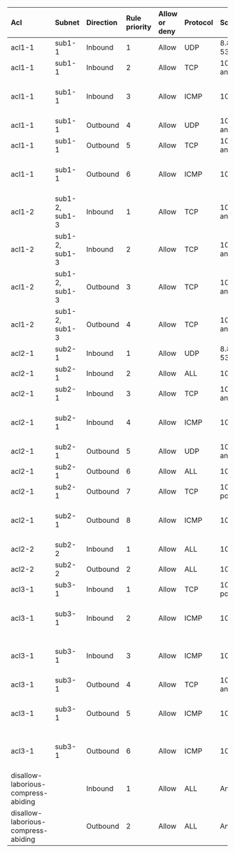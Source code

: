  | Acl | Subnet | Direction | Rule priority | Allow or deny | Protocol | Source | Destination | Value | Description | 
 |  :---  |  :---  |  :---  |  :---  |  :---  |  :---  |  :---  |  :---  |  :---  |  :---  | 
 | acl1-1 | sub1-1 | Inbound | 1 | Allow | UDP | 8.8.8.8, ports 53-53 | 10.240.1.0/24, any port | - |  | 
 | acl1-1 | sub1-1 | Inbound | 2 | Allow | TCP | 10.240.2.0/23, any port | 10.240.1.0/24, any port | - |  | 
 | acl1-1 | sub1-1 | Inbound | 3 | Allow | ICMP | 10.240.128.0/24 | 10.240.1.0/24 | Type: 0, Code: 0 |  | 
 | acl1-1 | sub1-1 | Outbound | 4 | Allow | UDP | 10.240.1.0/24, any port | 8.8.8.8, ports 53-53 | - |  | 
 | acl1-1 | sub1-1 | Outbound | 5 | Allow | TCP | 10.240.1.0/24, any port | 10.240.2.0/23, any port | - |  | 
 | acl1-1 | sub1-1 | Outbound | 6 | Allow | ICMP | 10.240.1.0/24 | 10.240.128.0/24 | Type: 0, Code: 0 |  | 
 | acl1-2 | sub1-2, sub1-3 | Inbound | 1 | Allow | TCP | 10.240.1.0/24, any port | 10.240.2.0/23, any port | - |  | 
 | acl1-2 | sub1-2, sub1-3 | Inbound | 2 | Allow | TCP | 10.240.2.0/23, any port | 10.240.2.0/23, any port | - |  | 
 | acl1-2 | sub1-2, sub1-3 | Outbound | 3 | Allow | TCP | 10.240.2.0/23, any port | 10.240.1.0/24, any port | - |  | 
 | acl1-2 | sub1-2, sub1-3 | Outbound | 4 | Allow | TCP | 10.240.2.0/23, any port | 10.240.2.0/23, any port | - |  | 
 | acl2-1 | sub2-1 | Inbound | 1 | Allow | UDP | 8.8.8.8, ports 53-53 | 10.240.64.0/24, any port | - |  | 
 | acl2-1 | sub2-1 | Inbound | 2 | Allow | ALL | 10.240.65.0/24 | 10.240.64.0/24 | - |  | 
 | acl2-1 | sub2-1 | Inbound | 3 | Allow | TCP | 10.240.128.0/24, any port | 10.240.64.0/24, ports 443-443 | - |  | 
 | acl2-1 | sub2-1 | Inbound | 4 | Allow | ICMP | 10.240.128.0/24 | 10.240.64.0/24 | Type: 0, Code: 0 |  | 
 | acl2-1 | sub2-1 | Outbound | 5 | Allow | UDP | 10.240.64.0/24, any port | 8.8.8.8, ports 53-53 | - |  | 
 | acl2-1 | sub2-1 | Outbound | 6 | Allow | ALL | 10.240.64.0/24 | 10.240.65.0/24 | - |  | 
 | acl2-1 | sub2-1 | Outbound | 7 | Allow | TCP | 10.240.64.0/24, ports 443-443 | 10.240.128.0/24, any port | - |  | 
 | acl2-1 | sub2-1 | Outbound | 8 | Allow | ICMP | 10.240.64.0/24 | 10.240.128.0/24 | Type: 0, Code: 0 |  | 
 | acl2-2 | sub2-2 | Inbound | 1 | Allow | ALL | 10.240.64.0/24 | 10.240.65.0/24 | - |  | 
 | acl2-2 | sub2-2 | Outbound | 2 | Allow | ALL | 10.240.65.0/24 | 10.240.64.0/24 | - |  | 
 | acl3-1 | sub3-1 | Inbound | 1 | Allow | TCP | 10.240.64.0/24, ports 443-443 | 10.240.128.0/24, any port | - |  | 
 | acl3-1 | sub3-1 | Inbound | 2 | Allow | ICMP | 10.240.64.0/24 | 10.240.128.0/24 | Type: 0, Code: 0 |  | 
 | acl3-1 | sub3-1 | Inbound | 3 | Allow | ICMP | 10.240.1.0/24 | 10.240.128.0/24 | Type: 0, Code: 0 |  | 
 | acl3-1 | sub3-1 | Outbound | 4 | Allow | TCP | 10.240.128.0/24, any port | 10.240.64.0/24, ports 443-443 | - |  | 
 | acl3-1 | sub3-1 | Outbound | 5 | Allow | ICMP | 10.240.128.0/24 | 10.240.64.0/24 | Type: 0, Code: 0 |  | 
 | acl3-1 | sub3-1 | Outbound | 6 | Allow | ICMP | 10.240.128.0/24 | 10.240.1.0/24 | Type: 0, Code: 0 |  | 
 | disallow-laborious-compress-abiding |  | Inbound | 1 | Allow | ALL | Any IP | Any IP | - |  | 
 | disallow-laborious-compress-abiding |  | Outbound | 2 | Allow | ALL | Any IP | Any IP | - |  | 
